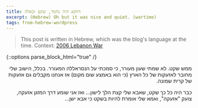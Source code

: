 ```yaml
---
title: דווקא היה נחמד, שקט וכאלה
excerpt: (Hebrew) Oh but it was nice and quiet. (wartime)
tags: from-hebrew-wordpress
---
```


> This post is written in Hebrew, which was the blog's language at the time. Context: [2006 Lebanon War]

[2006 Lebanon War]: https://en.wikipedia.org/wiki/2006_Lebanon_War

{::options parse_block_html="true" /}

<div dir="rtl">

ממש שקט. לא שמתי שעון מעורר, כי סמכתי על הנסראללה המעורר. בכלל, הישוב שלי מחובר לאזעקות של כל הארץ (כי הוא באמצע שום מקום) אז אנחנו מקבלים גם אזעקות של קרית שמונה.

כבר היה כל כך שקט, שאבא שלי קצת הלך לישון... ואז אני שומע דרך המזגן אזעקה, צועק "אזעקה", ואמא שלי אומרת להיות בשקט כי אבא ישן...

</div>